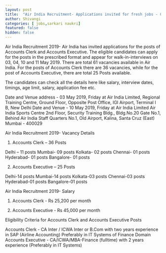 ```yaml
---
layout: post
title:  "Air India Recruitment- Applications invited for fresh jobs - Check all details here"
author: Shivangi
categories: [ jobs,sarkari naukri]
featured: false
hidden: false
---
```

Air India Recruitment 2019- Air India has invited applications for the posts of Accounts Clerk and Accounts Executive. The eligible candidates can apply for the posts in the prescribed format and appear for walk-in-interviews on 03, 04, 10 and 11 May 2019. There are total 61 vacancies available in Air India. For the posts of Accounts Clerk there are 36 vacancies, while for the post of Accounts Executive, there are total 25 Posts available. 

The candidates can check all the details here like salary, interview dates, timings, age limit, salary, application fee etc. 

Date and Venue address - 03 May 2019, Friday at Air India Limited, Regional Training Centre, Ground Floor, Opposite Post Office, IGI Airport, Terminal I B, New Delhi
Date and Venue - 10 May 2019, Friday at Air India Limited Air India Sports Centre 2nd Floor, Security Training Bldg., Bldg.No.20 Gate No.1, Behind Air India Staff Quarters No.1, Old Airport, Kalina, Santa Cruz (East) Mumbai - 400029

Air India Recruitment 2019- Vacancy Details

1. Accounts Clerk – 36 Posts

Delhi – 11 posts
Mumbai- 09 posts
Kolkata- 02 posts
Chennai- 01 posts
Hyderabad- 01 posts
Bangalore- 01 posts

2. Accounts Executive – 25 Posts

Delhi-14 posts
Mumbai-14 posts
Kolkata-03 posts
Chennai-03 posts 
Hyderabad-01 posts
Bangalore-01 posts

Air India Recruitment 2019- Salary

1. Accounts Clerk - Rs 25,200 per month

2. Accounts Executive - Rs 45,000 per month

Eligibility Criteria for Accounts Clerk and Accounts Executive Posts

Accounts Clerk - CA Inter / ICWA Inter or B.Com with two years experience in SAP (Airline Accounting) Preferably in IT Systems of Finance Domain
Accounts Executive - CA/ICWA/MBA-Finance (fulltime) with 2 years experience (Preferably in IT Systems)